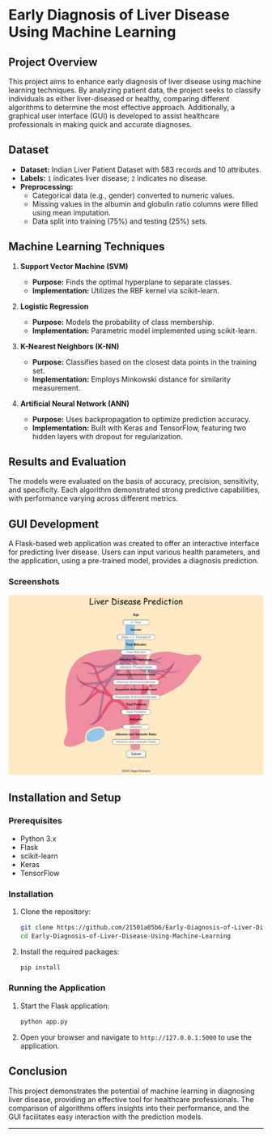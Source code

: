 # Early Diagnosis of Liver Disease Using Machine Learning

## Project Overview
This project aims to enhance early diagnosis of liver disease using machine learning techniques. By analyzing patient data, the project seeks to classify individuals as either liver-diseased or healthy, comparing different algorithms to determine the most effective approach. Additionally, a graphical user interface (GUI) is developed to assist healthcare professionals in making quick and accurate diagnoses.

## Dataset
- **Dataset:** Indian Liver Patient Dataset with 583 records and 10 attributes.
- **Labels:** `1` indicates liver disease; `2` indicates no disease.
- **Preprocessing:**
  - Categorical data (e.g., gender) converted to numeric values.
  - Missing values in the albumin and globulin ratio columns were filled using mean imputation.
  - Data split into training (75%) and testing (25%) sets.

## Machine Learning Techniques

1. **Support Vector Machine (SVM)**
   - **Purpose:** Finds the optimal hyperplane to separate classes.
   - **Implementation:** Utilizes the RBF kernel via scikit-learn.

2. **Logistic Regression**
   - **Purpose:** Models the probability of class membership.
   - **Implementation:** Parametric model implemented using scikit-learn.

3. **K-Nearest Neighbors (K-NN)**
   - **Purpose:** Classifies based on the closest data points in the training set.
   - **Implementation:** Employs Minkowski distance for similarity measurement.

4. **Artificial Neural Network (ANN)**
   - **Purpose:** Uses backpropagation to optimize prediction accuracy.
   - **Implementation:** Built with Keras and TensorFlow, featuring two hidden layers with dropout for regularization.

## Results and Evaluation
The models were evaluated on the basis of accuracy, precision, sensitivity, and specificity. Each algorithm demonstrated strong predictive capabilities, with performance varying across different metrics.

## GUI Development
A Flask-based web application was created to offer an interactive interface for predicting liver disease. Users can input various health parameters, and the application, using a pre-trained model, provides a diagnosis prediction.

### Screenshots

![Liver Disease Prediction Screenshot](Liver_Screenshot.png)

## Installation and Setup

### Prerequisites
- Python 3.x
- Flask
- scikit-learn
- Keras
- TensorFlow

### Installation
1. Clone the repository:
    ```bash
    git clone https://github.com/21501a05b6/Early-Diagnosis-of-Liver-Disease-Using-Machine-Learning.git
    cd Early-Diagnosis-of-Liver-Disease-Using-Machine-Learning
    ```
2. Install the required packages:
    ```bash
    pip install 
    ```

### Running the Application
1. Start the Flask application:
    ```bash
    python app.py
    ```
2. Open your browser and navigate to `http://127.0.0.1:5000` to use the application.

## Conclusion
This project demonstrates the potential of machine learning in diagnosing liver disease, providing an effective tool for healthcare professionals. The comparison of algorithms offers insights into their performance, and the GUI facilitates easy interaction with the prediction models.

---


